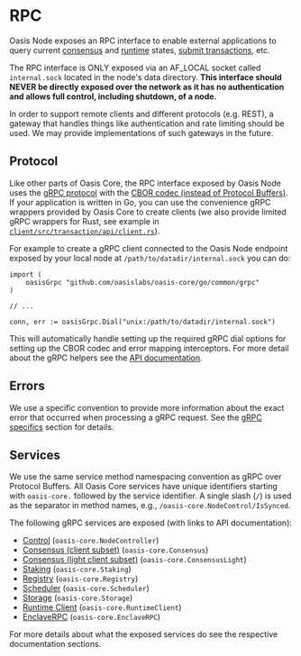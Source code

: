 # RPC

Oasis Node exposes an RPC interface to enable external applications to query
current [consensus] and [runtime] states, [submit transactions], etc.

The RPC interface is ONLY exposed via an AF_LOCAL socket called `internal.sock`
located in the node's data directory. **This interface should NEVER be directly
exposed over the network as it has no authentication and allows full control,
including shutdown, of a node.**

In order to support remote clients and different protocols (e.g. REST), a
gateway that handles things like authentication and rate limiting should be
used. We may provide implementations of such gateways in the future.

[consensus]: ../consensus/index.md
[runtime]: ../runtime/index.md
[submit transactions]: ../consensus/transactions.md#submission

## Protocol

Like other parts of Oasis Core, the RPC interface exposed by Oasis Node uses the
[gRPC protocol] with the [CBOR codec (instead of Protocol Buffers)]. If your
application is written in Go, you can use the convenience gRPC wrappers provided
by Oasis Core to create clients (we also provide limited gRPC wrappers for Rust,
see example in [`client/src/transaction/api/client.rs`]).

For example to create a gRPC client connected to the Oasis Node endpoint exposed
by your local node at `/path/to/datadir/internal.sock` you can do:

```golang
import (
    oasisGrpc "github.com/oasislabs/oasis-core/go/common/grpc"
)

// ...

conn, err := oasisGrpc.Dial("unix:/path/to/datadir/internal.sock")
```

This will automatically handle setting up the required gRPC dial options for
setting up the CBOR codec and error mapping interceptors. For more detail about
the gRPC helpers see the [API documentation].

<!-- markdownlint-disable line-length -->
[gRPC protocol]: https://grpc.io
[CBOR codec (instead of Protocol Buffers)]: ../authenticated-grpc.md#cbor-codec
[`client/src/transaction/api/client.rs`]: ../../client/src/transaction/api/client.rs
[API documentation]: https://pkg.go.dev/github.com/oasislabs/oasis-core/go/common/grpc?tab=doc
<!-- markdownlint-enable line-length -->

## Errors

We use a specific convention to provide more information about the exact error
that occurred when processing a gRPC request. See the [gRPC specifics] section
for details.

[gRPC specifics]: ../authenticated-grpc.md#errors

## Services

We use the same service method namespacing convention as gRPC over Protocol
Buffers. All Oasis Core services have unique identifiers starting with
`oasis-core.` followed by the service identifier. A single slash (`/`) is used
as the separator in method names, e.g., `/oasis-core.NodeControl/IsSynced`.

The following gRPC services are exposed (with links to API documentation):

* [Control] (`oasis-core.NodeController`)
* [Consensus (client subset)] (`oasis-core.Consensus`)
* [Consensus (light client subset)] (`oasis-core.ConsensusLight`)
* [Staking] (`oasis-core.Staking`)
* [Registry] (`oasis-core.Registry`)
* [Scheduler] (`oasis-core.Scheduler`)
* [Storage] (`oasis-core.Storage`)
* [Runtime Client] (`oasis-core.RuntimeClient`)
* [EnclaveRPC] (`oasis-core.EnclaveRPC`)

For more details about what the exposed services do see the respective
documentation sections.

<!-- markdownlint-disable line-length -->
[Control]: https://pkg.go.dev/github.com/oasislabs/oasis-core/go/control/api?tab=doc#NodeController
[Consensus (client subset)]: https://pkg.go.dev/github.com/oasislabs/oasis-core/go/consensus/api?tab=doc#ClientBackend
[Consensus (light client subset)]: https://pkg.go.dev/github.com/oasislabs/oasis-core/go/consensus/api?tab=doc#LightClientBackend
[Staking]: https://pkg.go.dev/github.com/oasislabs/oasis-core/go/staking/api?tab=doc#Backend
[Registry]: https://pkg.go.dev/github.com/oasislabs/oasis-core/go/registry/api?tab=doc#Backend
[Scheduler]: https://pkg.go.dev/github.com/oasislabs/oasis-core/go/scheduler/api?tab=doc#Backend
[Storage]: https://pkg.go.dev/github.com/oasislabs/oasis-core/go/storage/api?tab=doc#Backend
[Runtime Client]: https://pkg.go.dev/github.com/oasislabs/oasis-core/go/runtime/client/api?tab=doc#RuntimeClient
[EnclaveRPC]: https://pkg.go.dev/github.com/oasislabs/oasis-core/go/runtime/enclaverpc/api?tab=doc#Transport
<!-- markdownlint-enable line-length -->
